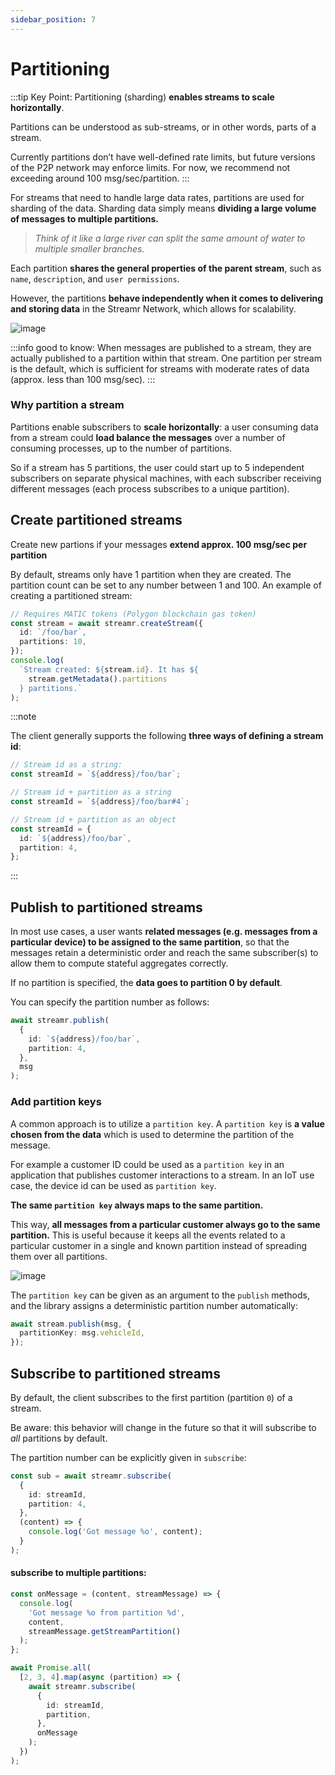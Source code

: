 ```yaml
---
sidebar_position: 7
---
```


# Partitioning

:::tip Key Point:
Partitioning (sharding) **enables streams to scale horizontally**.

Partitions can be understood as sub-streams, or in other words, parts of a stream.

Currently partitions don’t have well-defined rate limits, but future versions of the P2P network may enforce limits. For now, we recommend not exceeding around 100 msg/sec/partition.
:::

For streams that need to handle large data rates, partitions are used for sharding of the data. Sharding data simply means **dividing a large volume of messages to multiple partitions.**

> _Think of it like a large river can split the same amount of water to multiple smaller branches._

Each partition **shares the general properties of the parent stream**, such as `name`, `description`, and `user permissions`.

However, the partitions **behave independently when it comes to delivering and storing data** in the Streamr Network, which allows for scalability.

![image](@site/static/img/streams_partioning_01.jpeg)

:::info good to know:
When messages are published to a stream, they are actually published to a partition within that stream. One partition per stream is the default, which is sufficient for streams with moderate rates of data (approx. less than 100 msg/sec).
:::

### Why partition a stream

Partitions enable subscribers to **scale horizontally**: a user consuming data from a stream could **load balance the messages** over a number of consuming processes, up to the number of partitions.

So if a stream has 5 partitions, the user could start up to 5 independent subscribers on separate physical machines, with each subscriber receiving different messages (each process subscribes to a unique partition).

## Create partitioned streams

Create new partions if your messages **extend approx. 100 msg/sec per partition**

By default, streams only have 1 partition when they are created. The partition count can be set to any number between 1 and 100. An example of creating a partitioned stream:

```ts
// Requires MATIC tokens (Polygon blockchain gas token)
const stream = await streamr.createStream({
  id: `/foo/bar`,
  partitions: 10,
});
console.log(
  `Stream created: ${stream.id}. It has ${
    stream.getMetadata().partitions
  } partitions.`
);
```

:::note

The client generally supports the following **three ways of defining a stream id**:

```ts
// Stream id as a string:
const streamId = `${address}/foo/bar`;

// Stream id + partition as a string
const streamId = `${address}/foo/bar#4`;

// Stream id + partition as an object
const streamId = {
  id: `${address}/foo/bar`,
  partition: 4,
};
```

:::

## Publish to partitioned streams

In most use cases, a user wants **related messages (e.g. messages from a particular device) to be assigned to the same partition**, so that the messages retain a deterministic order and reach the same subscriber(s) to allow them to compute stateful aggregates correctly.

If no partition is specified, the **data goes to partition 0 by default**.

You can specify the partition number as follows:

```ts
await streamr.publish(
  {
    id: `${address}/foo/bar`,
    partition: 4,
  },
  msg
);
```

### Add partition keys

A common approach is to utilize a `partition key`. A `partition key` is **a value chosen from the data** which is used to determine the partition of the message.

For example a customer ID could be used as a `partition key` in an application that publishes customer interactions to a stream. In an IoT use case, the device id can be used as `partition key`.

**The same `partition key` always maps to the same partition.**

This way, **all messages from a particular customer always go to the same partition.** This is useful because it keeps all the events related to a particular customer in a single and known partition instead of spreading them over all partitions.

![image](@site/static/img/streams_partioning_02.jpeg)

The `partition key` can be given as an argument to the `publish` methods, and the library assigns a deterministic partition number automatically:

```ts
await stream.publish(msg, {
  partitionKey: msg.vehicleId,
});
```

## Subscribe to partitioned streams

By default, the client subscribes to the first partition (partition `0`) of a stream.

Be aware: this behavior will change in the future so that it will subscribe to _all_ partitions by default.

The partition number can be explicitly given in `subscribe`:

```ts
const sub = await streamr.subscribe(
  {
    id: streamId,
    partition: 4,
  },
  (content) => {
    console.log('Got message %o', content);
  }
);
```

#### subscribe to multiple partitions:

```ts
const onMessage = (content, streamMessage) => {
  console.log(
    'Got message %o from partition %d',
    content,
    streamMessage.getStreamPartition()
  );
};

await Promise.all(
  [2, 3, 4].map(async (partition) => {
    await streamr.subscribe(
      {
        id: streamId,
        partition,
      },
      onMessage
    );
  })
);
```
